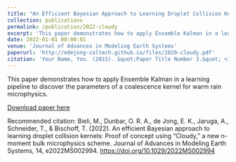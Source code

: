```yaml
---
title: "An Efficient Bayesian Approach to Learning Droplet Collision Kernels: Proof of Concept Using “Cloudy,” a New n‐Moment Bulk Microphysics Scheme"
collection: publications
permalink: /publication/2022-cloudy
excerpt: 'This paper demonstrates how to apply Ensemble Kalman in a learning pipeline to discover the parameters of a coalescence kernel for warm rain microphysics.'
date: 2022-01-01 00:00:01
venue: 'Journal of Advances in Modeling Earth Systems'
paperurl: 'http://edejong-caltech.github.io/files/2020-cloudy.pdf'
citation: 'Your Name, You. (2015). &quot;Paper Title Number 3.&quot; <i>Journal 1</i>. 1(3).'
---
```

This paper demonstrates how to apply Ensemble Kalman in a learning pipeline to discover the parameters of a coalescence kernel for warm rain microphysics.

[Download paper here](http://edejong-caltech.github.io/files/2020-cloudy.pdf)

Recommended citation: Bieli, M., Dunbar, O. R. A., de Jong, E. K., Jaruga, A., Schneider, T., & Bischoff, T. (2022). An efficient Bayesian approach to learning droplet collision kernels: Proof of concept using “Cloudy,” a new n-moment bulk microphysics scheme. Journal of Advances in Modeling Earth Systems, 14, e2022MS002994. https://doi.org/10.1029/2022MS002994